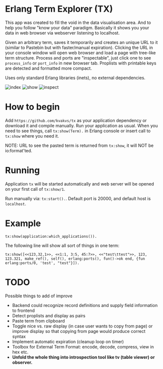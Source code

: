# Erlang Term Explorer (TX)

This app was created to fill the void in the data visualisation area. And to 
help you follow "know your data" paradigm. Basically it shows you your data in 
web browser via webserver listening to localhost. 

Given an arbitrary term, saves it temporarily and creates an unique 
URL to it (similar to Pastebin but with faster/manual expiration). Clicking the
URL in your console window will open web browser and load a page with tree-like 
term structure. Process and ports are "inspectable", just click one to see
`process_info` or `port_info` in new browser tab. Proplists with printable
keys are detected and formatted more compact.

Uses only standard Erlang libraries (inets), no external dependencies.

![index](https://raw.github.com/kvakvs/tx/master/priv/img/readme_index.png)
![show](https://raw.github.com/kvakvs/tx/master/priv/img/readme_show.png)
![inspect](https://raw.github.com/kvakvs/tx/master/priv/img/readme_inspect_proplist.png)

# How to begin

Add `https://github.com/kvakvs/tx` as your application dependency or download it
and compile manually. Run your application as usual. When you need to see things,
call `tx:show(Term).` in Erlang console or insert call to `tx:show` where you 
need it. 

NOTE: URL to see the pasted term is returned from `tx:show`, it will NOT be 
io:format'ted.

# Running

Application `tx` will be started automatically and web server will be opened on
your first call of `tx:show/1`.

Run manually via: `tx:start().`. Default port is 20000, and default host is 
`localhost`.


# Example

    tx:show(application:which_applications()).

The following line will show all sort of things in one term:

    tx:show([<<123,32,1>>, <<1:1, 3:5, 45:7>>, <<"test\ttest">>, 123, 123.321, make_ref(), self(), erlang:ports(), fun()->ok end, {fun erlang:ports/0, 'test', "test"}]).

# TODO

Possible things to add of improve

* Backend could recognize record definitions and supply field information to 
  frontend
* Detect proplists and display as pairs
* Paste term from clipboard
* Toggle nice vs. raw display (in case user wants to copy from page) or improve
  display so that copying from page would produce correct syntax
* Implement automatic expiration (cleanup loop on timer)
* Toolbox for External Term Format: encode, decode, compress, view in hex etc.
* **Unfold the whole thing into introspection tool like tv (table viewer) or 
  observer.**
